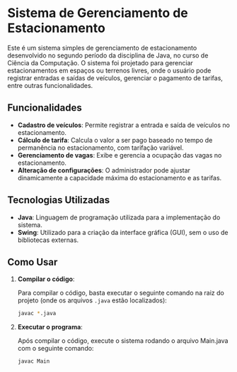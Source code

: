 # Sistema de Gerenciamento de Estacionamento

Este é um sistema simples de gerenciamento de estacionamento desenvolvido no segundo período da disciplina de Java, no curso de Ciência da Computação. O sistema foi projetado para gerenciar estacionamentos em espaços ou terrenos livres, onde o usuário pode registrar entradas e saídas de veículos, gerenciar o pagamento de tarifas, entre outras funcionalidades.

## Funcionalidades

- **Cadastro de veículos**: Permite registrar a entrada e saída de veículos no estacionamento.
- **Cálculo de tarifa**: Calcula o valor a ser pago baseado no tempo de permanência no estacionamento, com tarifação variável.
- **Gerenciamento de vagas**: Exibe e gerencia a ocupação das vagas no estacionamento.
- **Alteração de configurações**: O administrador pode ajustar dinamicamente a capacidade máxima do estacionamento e as tarifas.

## Tecnologias Utilizadas

- **Java**: Linguagem de programação utilizada para a implementação do sistema.
- **Swing**: Utilizado para a criação da interface gráfica (GUI), sem o uso de bibliotecas externas.

## Como Usar

1. **Compilar o código**:

   Para compilar o código, basta executar o seguinte comando na raiz do projeto (onde os arquivos `.java` estão localizados):

   ```bash
   javac *.java

2. **Executar o programa**:

   Após compilar o código, execute o sistema rodando o arquivo Main.java com o seguinte comando:

   ```bash
   javac Main
